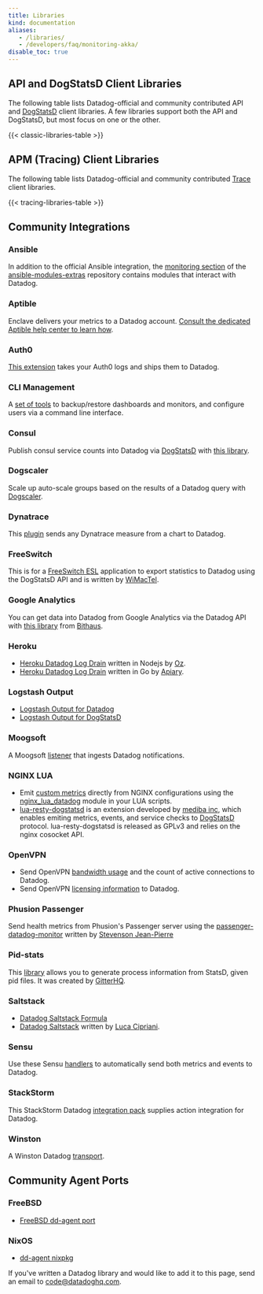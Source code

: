```yaml
---
title: Libraries
kind: documentation
aliases:
   - /libraries/
   - /developers/faq/monitoring-akka/
disable_toc: true
---
```


## API and DogStatsD Client Libraries

The following table lists Datadog-official and community contributed API and [DogStatsD][1] client libraries. A few libraries support both the API and DogStatsD, but most focus on one or the other.

{{< classic-libraries-table >}}

## APM (Tracing) Client Libraries

The following table lists Datadog-official and community contributed [Trace][2] client libraries.

{{< tracing-libraries-table >}}

## Community Integrations

### Ansible
In addition to the official Ansible integration, the [monitoring section][3] of the [ansible-modules-extras][4] repository contains modules that interact with Datadog.

### Aptible
Enclave delivers your metrics to a Datadog account. [Consult the dedicated Aptible help center to learn how][5].

### Auth0
[This extension][6] takes your Auth0 logs and ships them to Datadog.

### CLI Management
A [set of tools][7] to backup/restore dashboards and monitors, and configure users via a command line interface.

### Consul
Publish consul service counts into Datadog via [DogStatsD][1] with [this library][8].

### Dogscaler
Scale up auto-scale groups based on the results of a Datadog query with [Dogscaler][9].

### Dynatrace
This [plugin][10] sends any Dynatrace measure from a chart to Datadog.

### FreeSwitch
This is for a [FreeSwitch ESL][11] application to export statistics to Datadog using the DogStatsD API and is written by [WiMacTel][12].

### Google Analytics
You can get data into Datadog from Google Analytics via the Datadog API with [this library][13] from [Bithaus][14].

### Heroku
  * [Heroku Datadog Log Drain][37] written in Nodejs by [Oz][38].
  * [Heroku Datadog Log Drain][39] written in Go by [Apiary][40].

### Logstash Output
  * [Logstash Output for Datadog][15]
  * [Logstash Output for DogStatsD][16]

### Moogsoft
A Moogsoft [listener][17] that ingests Datadog notifications.

### NGINX LUA
  * Emit [custom metrics][18] directly from NGINX configurations using the [nginx_lua_datadog][19] module in your LUA scripts.
  * [lua-resty-dogstatsd][20] is an extension developed by  [mediba inc][21], which enables emiting metrics, events, and service checks to [DogStatsD][1] protocol. lua-resty-dogstatsd is released as GPLv3 and relies on the nginx cosocket API.

### OpenVPN
  * Send OpenVPN [bandwidth usage][22] and the count of active connections to Datadog.
  * Send OpenVPN [licensing information][23] to Datadog.

### Phusion Passenger
Send health metrics from Phusion's Passenger server using the [passenger-datadog-monitor][24] written by [Stevenson Jean-Pierre][25]

### Pid-stats
This [library][26] allows you to generate process information from StatsD, given pid files. It was created by [GitterHQ][27].

### Saltstack
  * [Datadog Saltstack Formula][28]
  * [Datadog Saltstack][29] written by [Luca Cipriani][30].

### Sensu
Use these Sensu [handlers][31] to automatically send both metrics and events to Datadog.

### StackStorm

This StackStorm Datadog [integration pack][32] supplies action integration for Datadog.

### Winston
A Winston Datadog [transport][33].

## Community Agent Ports

### FreeBSD
  * [FreeBSD dd-agent port][34]

### NixOS
  * [dd-agent nixpkg][35]

If you've written a Datadog library and would like to add it to this page, send an email to [code@datadoghq.com][36].

[1]: /developers/dogstatsd
[2]: /tracing
[3]: https://docs.ansible.com/ansible/list_of_monitoring_modules.html
[4]: https://github.com/ansible/ansible-modules-extras
[5]: https://www.aptible.com/documentation/enclave/reference/metrics/metric-drains/datadog.html
[6]: https://github.com/BetaProjectWave/auth0-logs-to-datadog
[7]: https://github.com/keirans/datadog-management
[8]: https://github.com/zendesk/consul2dogstats
[9]: https://github.com/cvent/dogscaler
[10]: https://github.com/Dynatrace/Dynatrace-AppMon-Datadog-Plugin
[11]: https://github.com/wimactel/FreeSwitch-DataDog-Metrics
[12]: https://github.com/wimactel
[13]: https://github.com/bithauschile/datadog-ga
[14]: https://blog.bithaus.cl/2016/04/20/realtime-google-analytics-metrics-in-datadog
[15]: https://www.elastic.co/guide/en/logstash/current/plugins-outputs-datadog.html
[16]: https://github.com/brigade/logstash-output-dogstatsd
[17]: https://docs.moogsoft.com/display/060102/Datadog+Solution+Pak
[18]: /developers/metrics/custom_metrics
[19]: https://github.com/simplifi/ngx_lua_datadog
[20]: https://github.com/mediba-system/lua-resty-dogstatsd
[21]: http://www.mediba.jp
[22]: https://github.com/byronwolfman/dd-openvpn
[23]: https://github.com/denniswebb/datadog-openvpn
[24]: https://github.com/Sjeanpierre/passenger-datadog-monitor
[25]: https://github.com/Sjeanpierre
[26]: https://github.com/gitterHQ/pid-stats
[27]: https://github.com/gitterHQ
[28]: https://github.com/DataDog/datadog-formula
[29]: https://gist.github.com/mastrolinux/6175280
[30]: https://gist.github.com/mastrolinux
[31]: https://github.com/sensu-plugins/sensu-plugins-datadog
[32]: https://github.com/StackStorm-Exchange/stackstorm-datadog
[33]: https://github.com/sparkida/winston-datadog
[34]: https://github.com/urosgruber/dd-agent-FreeBSD
[35]: https://github.com/NixOS/nixpkgs/tree/master/pkgs/tools/networking/dd-agent
[36]: mailto:code@datadoghq.com
[37]: https://github.com/ozinc/heroku-datadog-drain
[38]: https://corp.oz.com/
[39]: https://github.com/apiaryio/heroku-datadog-drain-golang
[40]: https://apiary.io/
